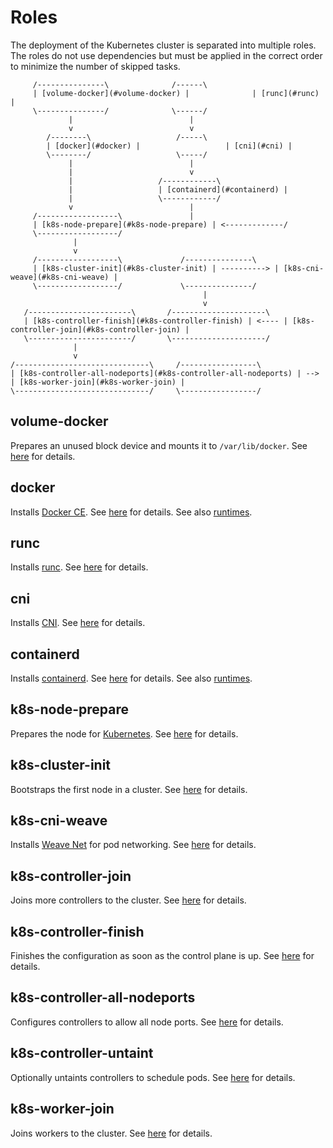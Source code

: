 # Roles

The deployment of the Kubernetes cluster is separated into multiple roles. The roles do not use dependencies but must be applied in the correct order to minimize the number of skipped tasks.

```
     /---------------\              /------\
     | [volume-docker](#volume-docker) |              | [runc](#runc) |
     \---------------/              \------/
             |                          |
             v                          v
        /--------\                   /-----\
        | [docker](#docker) |                   | [cni](#cni) |
        \--------/                   \-----/
             |                          |
             |                          v
             |                   /------------\
             |                   | [containerd](#containerd) |
             |                   \------------/
             v                          |
     /------------------\               |
     | [k8s-node-prepare](#k8s-node-prepare) | <-------------/
     \------------------/
              |
              v
     /------------------\             /---------------\
     | [k8s-cluster-init](#k8s-cluster-init) | ----------> | [k8s-cni-weave](#k8s-cni-weave) |
     \------------------/             \---------------/
                                           |
                                           v
   /-----------------------\       /---------------------\
   | [k8s-controller-finish](#k8s-controller-finish) | <---- | [k8s-controller-join](#k8s-controller-join) |
   \-----------------------/       \---------------------/
              |
              v
/------------------------------\     /-----------------\
| [k8s-controller-all-nodeports](#k8s-controller-all-nodeports) | --> | [k8s-worker-join](#k8s-worker-join) |
\------------------------------/     \-----------------/
```

## volume-docker

Prepares an unused block device and mounts it to `/var/lib/docker`. See [here](../roles/volume-docker) for details.

## docker

Installs [Docker CE](https://docker.com). See [here](../roles/docker) for details. See also [runtimes](runtimes.md).

## runc

Installs [runc](https://github.com/opencontainers/runc). See [here](../roles/runc) for details.

## cni

Installs [CNI](https://github.com/containernetworking/cni). See [here](../roles/cni) for details.

## containerd

Installs [containerd](https://github.com/containerd/containerd). See [here](../roles/containerd) for details. See also [runtimes](runtimes.md).

## k8s-node-prepare

Prepares the node for [Kubernetes](https://kubernetes.io). See [here](../roles/k8s-node-prepare) for details.

## k8s-cluster-init

Bootstraps the first node in a cluster. See [here](../roles/k8s-cluster-init) for details.

## k8s-cni-weave

Installs [Weave Net](https://www.weave.works/docs/net/latest/overview/) for pod networking. See [here](../roles/k8s-cni-weave) for details.

## k8s-controller-join

Joins more controllers to the cluster. See [here](../roles/k8s-controller-join) for details.

## k8s-controller-finish

Finishes the configuration as soon as the control plane is up. See [here](../roles/k8s-controller-finish) for details.

## k8s-controller-all-nodeports

Configures controllers to allow all node ports. See [here](../roles/k8s-controller-all-nodeports) for details.

## k8s-controller-untaint

Optionally untaints controllers to schedule pods. See [here](../roles/k8s-controller-untaint) for details.

## k8s-worker-join

Joins workers to the cluster. See [here](../roles/k8s-worker-join) for details.
